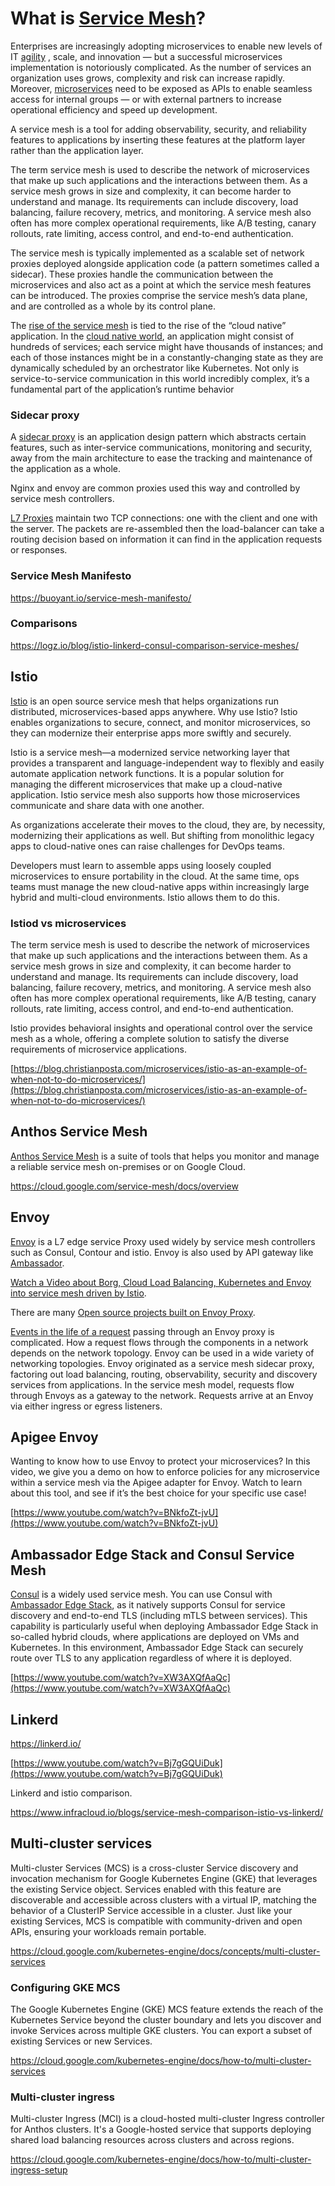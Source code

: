 # What is [Service Mesh](https://www.nginx.com/blog/what-is-a-service-mesh/)?


Enterprises are increasingly adopting microservices to enable new levels of IT [agility](https://www.infoworld.com/article/3237508/what-is-agile-methodology-modern-software-development-explained.html) , scale, and innovation — but a successful microservices implementation is notoriously complicated. As the number of services an organization uses grows, complexity and risk can increase rapidly. Moreover, [microservices](https://microservices.io/) need to be exposed as APIs to enable seamless access for internal groups — or with external partners to increase operational efficiency and speed up development. 

A service mesh is a tool for adding observability, security, and reliability features to applications by inserting these features at the platform layer rather than the application layer.

The term service mesh is used to describe the network of microservices that make up such applications and the interactions between them. As a service mesh grows in size and complexity, it can become harder to understand and manage. Its requirements can include discovery, load balancing, failure recovery, metrics, and monitoring. A service mesh also often has more complex operational requirements, like A/B testing, canary rollouts, rate limiting, access control, and end-to-end authentication.

The service mesh is typically implemented as a scalable set of network proxies deployed alongside application code (a pattern sometimes called a sidecar). These proxies handle the communication between the microservices and also act as a point at which the service mesh features can be introduced. The proxies comprise the service mesh’s data plane, and are controlled as a whole by its control plane.

The [rise of the service mesh](https://www.talentica.com/blogs/the-rise-of-service-mesh-how-can-businesses-use-it/) is tied to the rise of the “cloud native” application. In the [cloud native world](https://www.cncf.io/), an application might consist of hundreds of services; each service might have thousands of instances; and each of those instances might be in a constantly-changing state as they are dynamically scheduled by an orchestrator like Kubernetes. Not only is service-to-service communication in this world incredibly complex, it’s a fundamental part of the application’s runtime behavior

### Sidecar proxy


A [sidecar proxy](https://medium.com/@lukas.eichler/securing-pods-with-sidecar-proxies-d84f8d34be3e) is an application design pattern which abstracts certain features, such as inter-service communications, monitoring and security, away from the main architecture to ease the tracking and maintenance of the application as a whole.

Nginx and envoy are common proxies used this way and controlled by service mesh controllers. 

[L7 Proxies](L7-Proxies) maintain two TCP connections: one with the client and one with the server. The packets are re-assembled then the load-balancer can take a routing decision based on information it can find in the application requests or responses.


### Service Mesh Manifesto

https://buoyant.io/service-mesh-manifesto/

### Comparisons

https://logz.io/blog/istio-linkerd-consul-comparison-service-meshes/


## Istio

[Istio](https://istio.io/) is an open source service mesh that helps organizations run distributed, microservices-based apps anywhere. Why use Istio? Istio enables organizations to secure, connect, and monitor microservices, so they can modernize their enterprise apps more swiftly and securely.

Istio is a service mesh—a modernized service networking layer that provides a transparent and language-independent way to flexibly and easily automate application network functions. It is a popular solution for managing the different microservices that make up a cloud-native application. Istio service mesh also supports how those microservices communicate and share data with one another.

As organizations accelerate their moves to the cloud, they are, by necessity, modernizing their applications as well. But shifting from monolithic legacy apps to cloud-native ones can raise challenges for DevOps teams.

Developers must learn to assemble apps using loosely coupled microservices to ensure portability in the cloud. At the same time, ops teams must manage the new cloud-native apps within increasingly large hybrid and multi-cloud environments. Istio allows them to do this.

### Istiod vs microservices


The term service mesh is used to describe the network of microservices that make up such applications and the interactions between them. As a service mesh grows in size and complexity, it can become harder to understand and manage. Its requirements can include discovery, load balancing, failure recovery, metrics, and monitoring. A service mesh also often has more complex operational requirements, like A/B testing, canary rollouts, rate limiting, access control, and end-to-end authentication.


Istio provides behavioral insights and operational control over the service mesh as a whole, offering a complete solution to satisfy the diverse requirements of microservice applications.



[https://blog.christianposta.com/microservices/istio-as-an-example-of-when-not-to-do-microservices/](https://blog.christianposta.com/microservices/istio-as-an-example-of-when-not-to-do-microservices/)

## Anthos Service Mesh

[Anthos Service Mesh](https://cloud.google.com/anthos/service-mesh) is a suite of tools that helps you monitor and manage a reliable service mesh on-premises or on Google Cloud.

https://cloud.google.com/service-mesh/docs/overview




## Envoy

[Envoy](https://www.envoyproxy.io/) is  a L7 edge service Proxy used widely by service mesh controllers such as Consul, Contour and istio. Envoy is also used by API gateway like [Ambassador](https://github.com/datawire/ambassador).

[Watch a Video about Borg, Cloud Load Balancing, Kubernetes and Envoy into service mesh driven by Istio](https://www.youtube.com/watch?v=glATqKI-WR8).



There are many [Open source projects built on Envoy Proxy](https://www.envoyproxy.io/community).

[Events in the life of a request](https://www.envoyproxy.io/docs/envoy/latest/intro/life_of_a_request) passing through an Envoy proxy is complicated.
How a request flows through the components in a network depends on the network topology. Envoy can be used in a wide variety of networking topologies. Envoy originated as a service mesh sidecar proxy, factoring out load balancing, routing, observability, security and discovery services from applications. In the service mesh model, requests flow through Envoys as a gateway to the network. Requests arrive at an Envoy via either ingress or egress listeners.  

## Apigee Envoy

Wanting to know how to use Envoy to protect your microservices? In this video, we give you a demo on how to enforce policies for any microservice within a service mesh via the Apigee adapter for Envoy. Watch to learn about this tool, and see if it’s the best choice for your specific use case! 

[https://www.youtube.com/watch?v=BNkfoZt-jvU](https://www.youtube.com/watch?v=BNkfoZt-jvU)


## Ambassador Edge Stack and Consul Service Mesh

[Consul](https://www.consul.io/)  is a widely used service mesh. You can use Consul with [Ambassador Edge Stack](https://www.getambassador.io/docs/), as it natively supports Consul for service discovery and end-to-end TLS (including mTLS between services). This capability is particularly useful when deploying Ambassador Edge Stack in so-called hybrid clouds, where applications are deployed on VMs and Kubernetes. In this environment, Ambassador Edge Stack can securely route over TLS to any application regardless of where it is deployed.


[https://www.youtube.com/watch?v=XW3AXQfAaQc](https://www.youtube.com/watch?v=XW3AXQfAaQc)


## Linkerd

https://linkerd.io/

[https://www.youtube.com/watch?v=Bj7gGQUiDuk](https://www.youtube.com/watch?v=Bj7gGQUiDuk)

Linkerd and istio comparison. 

https://www.infracloud.io/blogs/service-mesh-comparison-istio-vs-linkerd/

## Multi-cluster services

Multi-cluster Services (MCS)  is a cross-cluster Service discovery and invocation mechanism for Google Kubernetes Engine (GKE) that leverages the existing Service object. Services enabled with this feature are discoverable and accessible across clusters with a virtual IP, matching the behavior of a ClusterIP Service accessible in a cluster. Just like your existing Services, MCS is compatible with community-driven and open APIs, ensuring your workloads remain portable.

https://cloud.google.com/kubernetes-engine/docs/concepts/multi-cluster-services

### Configuring GKE MCS

The Google Kubernetes Engine (GKE) MCS feature extends the reach of the Kubernetes Service beyond the cluster boundary and lets you discover and invoke Services across multiple GKE clusters. You can export a subset of existing Services or new Services.

https://cloud.google.com/kubernetes-engine/docs/how-to/multi-cluster-services

### Multi-cluster ingress

Multi-cluster Ingress (MCI) is a cloud-hosted multi-cluster Ingress controller for Anthos clusters. It's a Google-hosted service that supports deploying shared load balancing resources across clusters and across regions.

https://cloud.google.com/kubernetes-engine/docs/how-to/multi-cluster-ingress-setup


